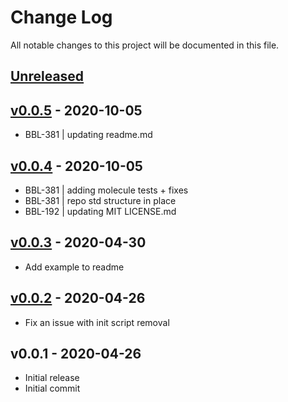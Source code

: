 # Change Log

All notable changes to this project will be documented in this file.

<a name="unreleased"></a>
## [Unreleased]



<a name="v0.0.5"></a>
## [v0.0.5] - 2020-10-05

- BBL-381 | updating readme.md


<a name="v0.0.4"></a>
## [v0.0.4] - 2020-10-05

- BBL-381 | adding molecule tests + fixes
- BBL-381 | repo std structure in place
- BBL-192 | updating MIT LICENSE.md


<a name="v0.0.3"></a>
## [v0.0.3] - 2020-04-30

- Add example to readme


<a name="v0.0.2"></a>
## [v0.0.2] - 2020-04-26

- Fix an issue with init script removal


<a name="v0.0.1"></a>
## v0.0.1 - 2020-04-26

- Initial release
- Initial commit


[Unreleased]: https://github.com/binbashar/ansible-role-jenkins-github-oauth/compare/v0.0.5...HEAD
[v0.0.5]: https://github.com/binbashar/ansible-role-jenkins-github-oauth/compare/v0.0.4...v0.0.5
[v0.0.4]: https://github.com/binbashar/ansible-role-jenkins-github-oauth/compare/v0.0.3...v0.0.4
[v0.0.3]: https://github.com/binbashar/ansible-role-jenkins-github-oauth/compare/v0.0.2...v0.0.3
[v0.0.2]: https://github.com/binbashar/ansible-role-jenkins-github-oauth/compare/v0.0.1...v0.0.2
